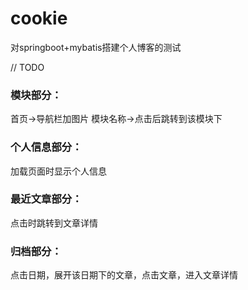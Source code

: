 # cookie
对springboot+mybatis搭建个人博客的测试

 // TODO
### 模块部分：
  首页->导航栏加图片 
  模块名称->点击后跳转到该模块下
	
### 个人信息部分：
  加载页面时显示个人信息
	
### 最近文章部分：
  点击时跳转到文章详情

### 归档部分：
  点击日期，展开该日期下的文章，点击文章，进入文章详情
